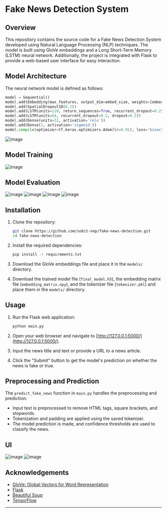 # Fake News Detection System

## Overview

This repository contains the source code for a Fake News Detection System developed using Natural Language Processing (NLP) techniques. The model is built using GloVe embeddings and a Long Short-Term Memory (LSTM) neural network. Additionally, the project is integrated with Flask to provide a web-based user interface for easy interaction.

## Model Architecture

The neural network model is defined as follows:

```python
model = Sequential()
model.add(Embedding(max_features, output_dim=embed_size, weights=[embedding_matrix], input_length=maxlen, trainable=False))
model.add(SpatialDropout1D(0.2))
model.add(LSTM(units=128, return_sequences=True, recurrent_dropout=0.25, dropout=0.25))
model.add(LSTM(units=64, recurrent_dropout=0.2, dropout=0.2))
model.add(Dense(units=32, activation='relu'))
model.add(Dense(1, activation='sigmoid'))
model.compile(optimizer=tf.keras.optimizers.Adam(lr=0.01), loss='binary_crossentropy', metrics=['accuracy'])
```
![image](https://github.com/sobit-nep/Fake-News-Detection-System/assets/65544518/4147dcca-e90e-4707-8c89-37c7bbecc61c)


## Model Training
![image](https://github.com/sobit-nep/Fake-News-Detection-System/assets/65544518/3f2dc579-7d2d-4749-b389-e67cb0ccad2a)

## Model Evaluation
![image](https://github.com/sobit-nep/Fake-News-Detection-System/assets/65544518/e9b1f82d-74cd-44ca-8020-42eb6b660238)
![image](https://github.com/sobit-nep/Fake-News-Detection-System/assets/65544518/9fac9e11-2ee3-47cb-bc5c-80a7660b85c0)
![image](https://github.com/sobit-nep/Fake-News-Detection-System/assets/65544518/76bf4e4f-d1fd-4e92-ab2a-fdbd0c246edb)
![image](https://github.com/sobit-nep/Fake-News-Detection-System/assets/65544518/bf9327e4-d29c-413f-ad6d-00a9d121f0ea)



## Installation

1. Clone the repository:

    ```bash
    git clone https://github.com/sobit-nep/fake-news-detection.git
    cd fake-news-detection
    ```

2. Install the required dependencies:

    ```bash
    pip install -r requirements.txt
    ```

3. Download the GloVe embeddings file and place it in the `models/` directory.

4. Download the trained model file (`final_model.h5`), the embedding matrix file (`embedding_matrix.npy`), and the tokenizer file (`tokenizer.pkl`) and place them in the `models/` directory.

## Usage

1. Run the Flask web application:

    ```bash
    python main.py
    ```

2. Open your web browser and navigate to [http://127.0.0.1:5000/](http://127.0.0.1:5000/).

3. Input the news title and text or provide a URL to a news article.

4. Click the "Submit" button to get the model's prediction on whether the news is fake or true.

## Preprocessing and Prediction

The `predict_fake_news` function in `main.py` handles the preprocessing and prediction:

- Input text is preprocessed to remove HTML tags, square brackets, and stopwords.
- Tokenization and padding are applied using the saved tokenizer.
- The model prediction is made, and confidence thresholds are used to classify the news.

## UI
![image](https://github.com/sobit-nep/Fake-News-Detection-System/assets/65544518/6657be17-79d9-4144-8d45-55230ae7485f)
![image](https://github.com/sobit-nep/Fake-News-Detection-System/assets/65544518/ba1cfd9b-bf51-45ce-bb9f-a44c5db88383)


## Acknowledgements

- [GloVe: Global Vectors for Word Representation](https://nlp.stanford.edu/projects/glove/)
- [Flask](https://flask.palletsprojects.com/)
- [Beautiful Soup](https://www.crummy.com/software/BeautifulSoup/)
- [TensorFlow](https://www.tensorflow.org/)


---



